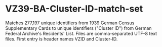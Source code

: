 # VZ39-BA-Cluster-ID-match-set
Matches 277,197 unique identifiers from 1939 German Census Supplementary Cards to unique identifiers ("Cluster ID") from German Federal Archive's Residents' List.
Files are comma-separated UTF-8 text files.
First entry is header names VZID and Cluster-ID.
